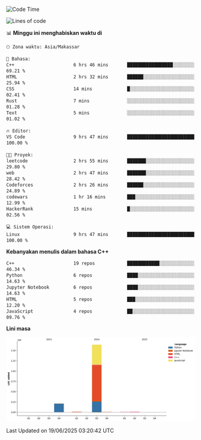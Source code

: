 <!--START_SECTION:waka-->
![Code Time](http://img.shields.io/badge/Code%20Time-284%20hrs%2034%20mins-blue)

![Lines of code](https://img.shields.io/badge/Sejak%20Hello%20World%20aku%20telah%20menulis-1.9%20million%20baris%20kode-blue)

📊 **Minggu ini menghabiskan waktu di** 

```text
🕑︎ Zona waktu: Asia/Makassar

💬 Bahasa: 
C++                      6 hrs 46 mins       █████████████████░░░░░░░░   69.21 % 
HTML                     2 hrs 32 mins       ██████░░░░░░░░░░░░░░░░░░░   25.94 % 
CSS                      14 mins             █░░░░░░░░░░░░░░░░░░░░░░░░   02.41 % 
Rust                     7 mins              ░░░░░░░░░░░░░░░░░░░░░░░░░   01.28 % 
Text                     5 mins              ░░░░░░░░░░░░░░░░░░░░░░░░░   01.02 % 

🔥 Editor: 
VS Code                  9 hrs 47 mins       █████████████████████████   100.00 % 

🐱‍💻 Proyek: 
leetcode                 2 hrs 55 mins       ███████░░░░░░░░░░░░░░░░░░   29.80 % 
web                      2 hrs 47 mins       ███████░░░░░░░░░░░░░░░░░░   28.42 % 
Codeforces               2 hrs 26 mins       ██████░░░░░░░░░░░░░░░░░░░   24.89 % 
codewars                 1 hr 16 mins        ███░░░░░░░░░░░░░░░░░░░░░░   12.99 % 
HackerRank               15 mins             █░░░░░░░░░░░░░░░░░░░░░░░░   02.56 % 

💻 Sistem Operasi: 
Linux                    9 hrs 47 mins       █████████████████████████   100.00 % 
```

**Kebanyakan menulis dalam bahasa C++** 

```text
C++                      19 repos            ████████████░░░░░░░░░░░░░   46.34 % 
Python                   6 repos             ████░░░░░░░░░░░░░░░░░░░░░   14.63 % 
Jupyter Notebook         6 repos             ████░░░░░░░░░░░░░░░░░░░░░   14.63 % 
HTML                     5 repos             ███░░░░░░░░░░░░░░░░░░░░░░   12.20 % 
JavaScript               4 repos             ██░░░░░░░░░░░░░░░░░░░░░░░   09.76 % 
```



**Lini masa**

![Lines of Code chart](https://raw.githubusercontent.com/yusuf601/yusuf601/main/assets/bar_graph.png)


 Last Updated on 19/06/2025 03:20:42 UTC
<!--END_SECTION:waka-->

